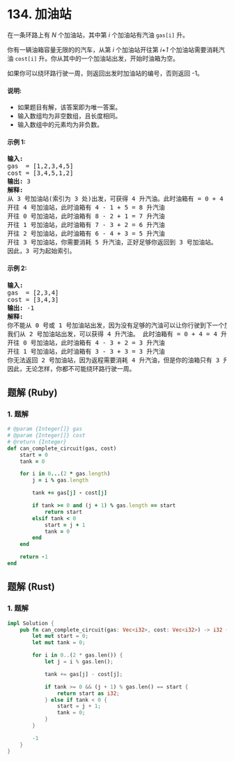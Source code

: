 # 134. 加油站
在一条环路上有 *N* 个加油站，其中第 *i* 个加油站有汽油 ```gas[i]``` 升。

你有一辆油箱容量无限的的汽车，从第 *i* 个加油站开往第 *i*+*1* 个加油站需要消耗汽油 ```cost[i]``` 升。你从其中的一个加油站出发，开始时油箱为空。

如果你可以绕环路行驶一周，则返回出发时加油站的编号，否则返回 -1。

#### 说明:
* 如果题目有解，该答案即为唯一答案。
* 输入数组均为非空数组，且长度相同。
* 输入数组中的元素均为非负数。

#### 示例 1:
<pre>
<strong>输入:</strong>
gas  = [1,2,3,4,5]
cost = [3,4,5,1,2]
<strong>输出:</strong> 3
<strong>解释:</strong>
从 3 号加油站(索引为 3 处)出发，可获得 4 升汽油。此时油箱有 = 0 + 4 = 4 升汽油
开往 4 号加油站，此时油箱有 4 - 1 + 5 = 8 升汽油
开往 0 号加油站，此时油箱有 8 - 2 + 1 = 7 升汽油
开往 1 号加油站，此时油箱有 7 - 3 + 2 = 6 升汽油
开往 2 号加油站，此时油箱有 6 - 4 + 3 = 5 升汽油
开往 3 号加油站，你需要消耗 5 升汽油，正好足够你返回到 3 号加油站。
因此，3 可为起始索引。
</pre>

#### 示例 2:
<pre>
<strong>输入:</strong>
gas  = [2,3,4]
cost = [3,4,3]
<strong>输出:</strong> -1
<strong>解释:</strong>
你不能从 0 号或 1 号加油站出发，因为没有足够的汽油可以让你行驶到下一个加油站。
我们从 2 号加油站出发，可以获得 4 升汽油。 此时油箱有 = 0 + 4 = 4 升汽油
开往 0 号加油站，此时油箱有 4 - 3 + 2 = 3 升汽油
开往 1 号加油站，此时油箱有 3 - 3 + 3 = 3 升汽油
你无法返回 2 号加油站，因为返程需要消耗 4 升汽油，但是你的油箱只有 3 升汽油。
因此，无论怎样，你都不可能绕环路行驶一周。
</pre>

## 题解 (Ruby)

### 1. 题解
```Ruby
# @param {Integer[]} gas
# @param {Integer[]} cost
# @return {Integer}
def can_complete_circuit(gas, cost)
    start = 0
    tank = 0

    for i in 0...(2 * gas.length)
        j = i % gas.length

        tank += gas[j] - cost[j]

        if tank >= 0 and (j + 1) % gas.length == start
            return start
        elsif tank < 0
            start = j + 1
            tank = 0
        end
    end

    return -1
end
```

## 题解 (Rust)

### 1. 题解
```Rust
impl Solution {
    pub fn can_complete_circuit(gas: Vec<i32>, cost: Vec<i32>) -> i32 {
        let mut start = 0;
        let mut tank = 0;

        for i in 0..(2 * gas.len()) {
            let j = i % gas.len();

            tank += gas[j] - cost[j];

            if tank >= 0 && (j + 1) % gas.len() == start {
                return start as i32;
            } else if tank < 0 {
                start = j + 1;
                tank = 0;
            }
        }

        -1
    }
}
```
